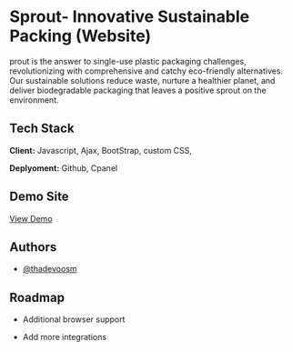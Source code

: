 
# Sprout- Innovative Sustainable Packing (Website)

prout is the answer to single-use plastic packaging challenges, revolutionizing with comprehensive and catchy eco-friendly alternatives. Our sustainable solutions reduce waste, nurture a healthier planet, and deliver biodegradable packaging that leaves a positive sprout on the environment.

## Tech Stack

**Client:** Javascript, Ajax,  BootStrap, custom CSS, 

**Deplyoment:** Github, Cpanel





## Demo Site

[View Demo](https://thadevoosm.github.io/Sprout-Website/)


## Authors

- [@thadevoosm](https://www.github.com/thadevoosm)


## Roadmap

- Additional browser support

- Add more integrations

